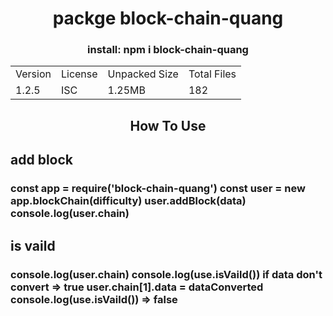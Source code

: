 <h1 style="text-align:center">packge block-chain-quang</h1>
<h3 style="text-align:center">install: npm i block-chain-quang</h3>

<div class = "box">
    <table>
        <tr>
            <td>Version</td>
            <td>License</td>
            <td>Unpacked Size</td>
            <td>Total Files</td>
        </tr>
        <tr>
            <td>1.2.5</td>
            <td>ISC</td>
            <td>1.25MB</td>
            <td>182</td>
        </tr>
    </table>
</div>

<h2 style="text-align:center">How To Use</h2>

<div>
    <h2>add block</h2>
    <h3>
        const app = require('block-chain-quang')
        const user = new app.blockChain(difficulty)
        user.addBlock(data)
        console.log(user.chain)
    </h3>
</div>
<div>
    <h2>is vaild</h2>
    <h3>
        console.log(user.chain)
        console.log(use.isVaild())
        if data don't convert => true
        user.chain[1].data = dataConverted
        console.log(use.isVaild()) => false
    </h3> 
</div>

